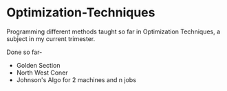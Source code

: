 # Optimization-Techniques
Programming different methods taught so far in Optimization Techniques, a subject in my current trimester.

Done so far-
- Golden Section
- North West Coner
- Johnson's Algo for 2 machines and n jobs

